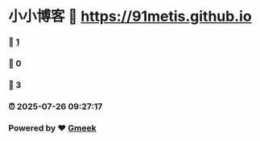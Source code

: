 # 小小博客 :link: https://91metis.github.io 
### :page_facing_up: [1](https://91metis.github.io/tag.html) 
### :speech_balloon: 0 
### :hibiscus: 3 
### :alarm_clock: 2025-07-26 09:27:17 
### Powered by :heart: [Gmeek](https://github.com/Meekdai/Gmeek)
